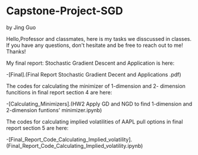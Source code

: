 # Capstone-Project-SGD
by Jing Guo

Hello,Professor and classmates, here is my tasks we disscussed in classes. If you have any questions, don't hesitate and be free to reach out to me!
Thanks!

My final report: Stochastic Gradient Descent and Application is here:

-[Final].(Final Report Stochastic Gradient Decent and Applications .pdf)

The codes for calculating the minimizer of 1-dimension and 2- dimension funcitions in final report section 4 are here:

-[Calculating_Minimizers].(HW2 Apply GD and NGD to find 1-dimension and 2-dimension funtions' minimizer.ipynb)

The codes for calculating implied volatilities of AAPL pull options in final report section 5 are here:

-[Final_Report_Code_Calculating_Implied_volatility].(Final_Report_Code_Calculating_Implied_volatility.ipynb)
